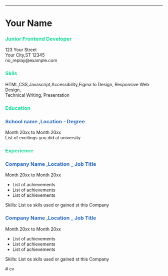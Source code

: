 <!DOCTYPE html>
<html>
<head>
</head>
<body>
    <br>
    <hr>
    <h1>Your Name</h1>
    <h3 style="color: rgb(23, 219, 154);">Junior Frontend Developer</h3>
    <p>123 Your Street<br>Your City,ST 12345<br>no_replay@example.com</p>
    <h3 style="color: rgb(23, 219, 154)">Skils</h3>
    <p>HTML,CSS,Javascript,Accessibility,Figma to Design, Responsive Web Design,<br>Technical Writing, Presentation</p>
    <h3 style="color: rgb(23, 219, 154)">Education</h3>
    <h3 style="color: rgb(43, 107, 190);">School name ,Location - Degree</h3>
    <p>Month 20xx to Month 20xx<br>List of excitings you did at university</p>
    <h3 style="color: rgb(23, 219, 154)">Experience</h3>
    <h3 style="color: rgb(43, 107, 190);">Company Name ,Location _ Job Title</h3>
    <p>Month 20xx to Month 20xx</p>
    <ul>
        <li>List of achievements</li>
        <li>List of achievements</li>
        <li>List of achievements</li>
    </ul>
    <p>Skills: List os skils used or gained st this Company</p>
    <h3 style="color: rgb(43, 107, 190);">Company Name ,Location _ Job Title</h3>
    <p>Month 20xx to Month 20xx</p>
    <ul>
        <li>List of achievements</li>
        <li>List of achievements</li>
        <li>List of achievements</li>
    </ul>
    <p>Skills: List os skils used or gained st this Company</p>

</body>
</html># cv
